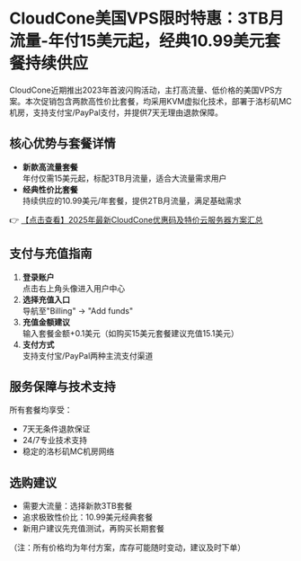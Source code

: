 # CloudCone美国VPS限时特惠：3TB月流量-年付15美元起，经典10.99美元套餐持续供应

CloudCone近期推出2023年首波闪购活动，主打高流量、低价格的美国VPS方案。本次促销包含两款高性价比套餐，均采用KVM虚拟化技术，部署于洛杉矶MC机房，支持支付宝/PayPal支付，并提供7天无理由退款保障。

## 核心优势与套餐详情

- **新款高流量套餐**  
  年付仅需15美元起，标配3TB月流量，适合大流量需求用户
- **经典性价比套餐**  
  持续供应的10.99美元/年套餐，提供2TB月流量，满足基础需求

👉 [【点击查看】2025年最新CloudCone优惠码及特价云服务器方案汇总](https://bit.ly/Cloudcone)

## 支付与充值指南

1. **登录账户**  
   点击右上角头像进入用户中心
2. **选择充值入口**  
   导航至"Billing" → "Add funds"
3. **充值金额建议**  
   输入套餐金额+0.1美元（如购买15美元套餐建议充值15.1美元）
4. **支付方式**  
   支持支付宝/PayPal两种主流支付渠道

## 服务保障与技术支持

所有套餐均享受：
- 7天无条件退款保证
- 24/7专业技术支持
- 稳定的洛杉矶MC机房网络

## 选购建议

- 需要大流量：选择新款3TB套餐
- 追求极致性价比：10.99美元经典套餐
- 新用户建议先充值测试，再购买长期套餐

（注：所有价格均为年付方案，库存可能随时变动，建议及时下单）